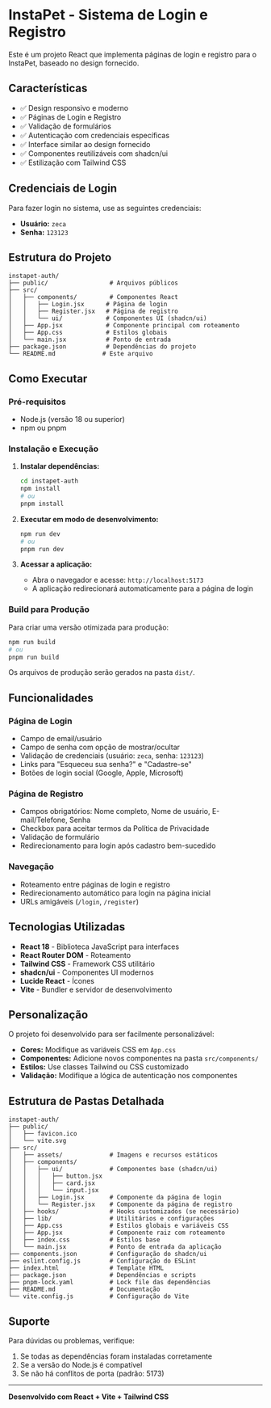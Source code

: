 # InstaPet - Sistema de Login e Registro

Este é um projeto React que implementa páginas de login e registro para o InstaPet, baseado no design fornecido.

## Características

- ✅ Design responsivo e moderno
- ✅ Páginas de Login e Registro
- ✅ Validação de formulários
- ✅ Autenticação com credenciais específicas
- ✅ Interface similar ao design fornecido
- ✅ Componentes reutilizáveis com shadcn/ui
- ✅ Estilização com Tailwind CSS

## Credenciais de Login

Para fazer login no sistema, use as seguintes credenciais:

- **Usuário:** `zeca`
- **Senha:** `123123`

## Estrutura do Projeto

```
instapet-auth/
├── public/                 # Arquivos públicos
├── src/
│   ├── components/         # Componentes React
│   │   ├── Login.jsx      # Página de login
│   │   ├── Register.jsx   # Página de registro
│   │   └── ui/            # Componentes UI (shadcn/ui)
│   ├── App.jsx            # Componente principal com roteamento
│   ├── App.css            # Estilos globais
│   └── main.jsx           # Ponto de entrada
├── package.json           # Dependências do projeto
└── README.md             # Este arquivo
```

## Como Executar

### Pré-requisitos

- Node.js (versão 18 ou superior)
- npm ou pnpm

### Instalação e Execução

1. **Instalar dependências:**
   ```bash
   cd instapet-auth
   npm install
   # ou
   pnpm install
   ```

2. **Executar em modo de desenvolvimento:**
   ```bash
   npm run dev
   # ou
   pnpm run dev
   ```

3. **Acessar a aplicação:**
   - Abra o navegador e acesse: `http://localhost:5173`
   - A aplicação redirecionará automaticamente para a página de login

### Build para Produção

Para criar uma versão otimizada para produção:

```bash
npm run build
# ou
pnpm run build
```

Os arquivos de produção serão gerados na pasta `dist/`.

## Funcionalidades

### Página de Login
- Campo de email/usuário
- Campo de senha com opção de mostrar/ocultar
- Validação de credenciais (usuário: `zeca`, senha: `123123`)
- Links para "Esqueceu sua senha?" e "Cadastre-se"
- Botões de login social (Google, Apple, Microsoft)

### Página de Registro
- Campos obrigatórios: Nome completo, Nome de usuário, E-mail/Telefone, Senha
- Checkbox para aceitar termos da Política de Privacidade
- Validação de formulário
- Redirecionamento para login após cadastro bem-sucedido

### Navegação
- Roteamento entre páginas de login e registro
- Redirecionamento automático para login na página inicial
- URLs amigáveis (`/login`, `/register`)

## Tecnologias Utilizadas

- **React 18** - Biblioteca JavaScript para interfaces
- **React Router DOM** - Roteamento
- **Tailwind CSS** - Framework CSS utilitário
- **shadcn/ui** - Componentes UI modernos
- **Lucide React** - Ícones
- **Vite** - Bundler e servidor de desenvolvimento

## Personalização

O projeto foi desenvolvido para ser facilmente personalizável:

- **Cores:** Modifique as variáveis CSS em `App.css`
- **Componentes:** Adicione novos componentes na pasta `src/components/`
- **Estilos:** Use classes Tailwind ou CSS customizado
- **Validação:** Modifique a lógica de autenticação nos componentes

## Estrutura de Pastas Detalhada

```
instapet-auth/
├── public/
│   ├── favicon.ico
│   └── vite.svg
├── src/
│   ├── assets/             # Imagens e recursos estáticos
│   ├── components/
│   │   ├── ui/             # Componentes base (shadcn/ui)
│   │   │   ├── button.jsx
│   │   │   ├── card.jsx
│   │   │   └── input.jsx
│   │   ├── Login.jsx       # Componente da página de login
│   │   └── Register.jsx    # Componente da página de registro
│   ├── hooks/              # Hooks customizados (se necessário)
│   ├── lib/                # Utilitários e configurações
│   ├── App.css             # Estilos globais e variáveis CSS
│   ├── App.jsx             # Componente raiz com roteamento
│   ├── index.css           # Estilos base
│   └── main.jsx            # Ponto de entrada da aplicação
├── components.json         # Configuração do shadcn/ui
├── eslint.config.js        # Configuração do ESLint
├── index.html              # Template HTML
├── package.json            # Dependências e scripts
├── pnpm-lock.yaml          # Lock file das dependências
├── README.md               # Documentação
└── vite.config.js          # Configuração do Vite
```

## Suporte

Para dúvidas ou problemas, verifique:

1. Se todas as dependências foram instaladas corretamente
2. Se a versão do Node.js é compatível
3. Se não há conflitos de porta (padrão: 5173)

---

**Desenvolvido com React + Vite + Tailwind CSS**


